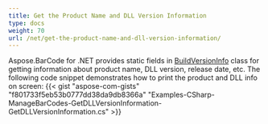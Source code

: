 ```yaml
---
title: Get the Product Name and DLL Version Information
type: docs
weight: 70
url: /net/get-the-product-name-and-dll-version-information/
---
```


Aspose.BarCode for .NET provides static fields in [BuildVersionInfo](https://apireference.aspose.com/barcode/net/aspose.barcode/buildversioninfo) class for getting information about product name, DLL version, release date, etc. The following code snippet demonstrates how to print the product and DLL info on screen:
{{< gist "aspose-com-gists" "f801733f5eb53b0777dd38da9db8366a" "Examples-CSharp-ManageBarCodes-GetDLLVersionInformation-GetDLLVersionInformation.cs" >}}
